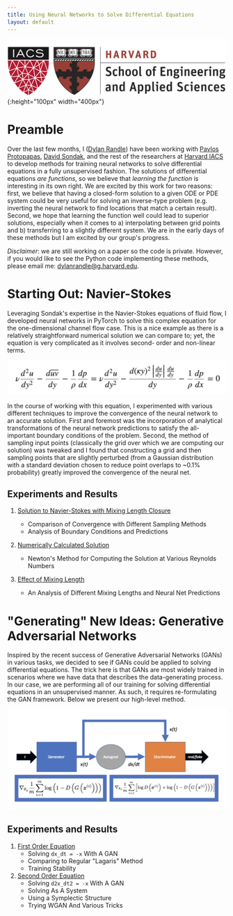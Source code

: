 ```yaml
---
title: Using Neural Networks to Solve Differential Equations
layout: default
---
```


![harvard](pics/SEAS_IACS.png){:height="100px" width="400px"}

# Preamble

Over the last few months, I ([Dylan Randle](https://dylanrandle.github.io/)) have been working with [Pavlos Protopapas](https://iacs.seas.harvard.edu/people/pavlos-protopapas),
[David Sondak](https://www.seas.harvard.edu/directory/dsondak), and the rest of the researchers at [Harvard IACS](https://iacs.seas.harvard.edu/home) to develop methods for
training neural networks to solve differential equations in a fully unsupervised fashion.
The solutions of differential equations *are functions*, so we believe that *learning the function* is
interesting in its own right. We are excited by this work for two reasons: first, we believe that having
a closed-form solution to a given ODE or PDE system could be very useful for solving an inverse-type problem
(e.g. inverting the neural network to find locations that match a certain result). Second, we hope that learning the
function well could lead to superior solutions, especially when it comes to a) interpolating between grid points and
b) transferring to a slightly different system. We are in the early days of these methods but I am excited by our
group's progress.

*Disclaimer*: we are still working on a paper so the code is private. However, if you would like to see the Python
code implementing these methods, please email me: dylanrandle@g.harvard.edu.

# Starting Out: Navier-Stokes

Leveraging Sondak's expertise in the Navier-Stokes equations of fluid flow, I developed
neural networks in PyTorch to solve this complex equation for the one-dimensional channel
flow case. This is a nice example as there is a relatively straightforward numerical
solution we can compare to; yet, the equation is very complicated as it involves second-
order and non-linear terms.

![mixing_length_equation](pics/mixing_length_equation.png)

In the course of working with this equation, I experimented with various different techniques
to improve the convergence of the neural network to an accurate solution. First and foremost
was the incorporation of analytical transformations of the neural network predictions to satisfy
the all-important boundary conditions of the problem. Second, the method of sampling input points
(classically the grid over which we are computing our solution) was tweaked and I found that
constructing a grid and then sampling points that are slightly perturbed (from a Gaussian distribution
with a standard deviation chosen to reduce point overlaps to ~0.1% probability) greatly improved
the convergence of the neural net.

## Experiments and Results

1. [Solution to Navier-Stokes with Mixing Length Closure](https://dylanrandle.github.io/ac299_website/Channel_Flow.html)
    - Comparison of Convergence with Different Sampling Methods
    - Analysis of Boundary Conditions and Predictions

2. [Numerically Calculated Solution](https://dylanrandle.github.io/ac299_website/Numerical_Result.html)
    - Newton's Method for Computing the Solution at Various Reynolds Numbers

3. [Effect of Mixing Length](https://dylanrandle.github.io/ac299_website/CV_Kappa.html)
    - An Analysis of Different Mixing Lengths and Neural Net Predictions

# "Generating" New Ideas: Generative Adversarial Networks

Inspired by the recent success of Generative Adversarial Networks (GANs) in various tasks,
we decided to see if GANs could be applied to solving differential equations. The trick here is
that GANs are most widely trained in scenarios where we have data that describes the data-generating process.
In our case, we are performing all of our training for solving differential equations in an
unsupervised manner. As such, it requires re-formulating the GAN framework. Below we present
our high-level method.

![gan_diffeq_diagram](pics/gan_diffeq_diagram.png)

## Experiments and Results

1. [First Order Equation](https://dylanrandle.github.io/ac299_website/GAN.html#baby-equation)
    - Solving `dx_dt = -x` With A GAN
    - Comparing to Regular "Lagaris" Method
    - Training Stability
2. [Second Order Equation](https://dylanrandle.github.io/ac299_website/GAN.html#new-equation-simple-harmonic-oscillator)
    - Solving `d2x_dt2 = -x` With A GAN
    - Solving As A System
    - Using a Symplectic Structure
    - Trying WGAN And Various Tricks

